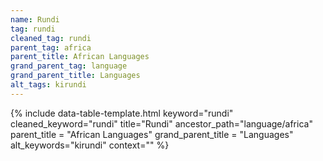 ```yaml
---
name: Rundi
tag: rundi
cleaned_tag: rundi
parent_tag: africa
parent_title: African Languages
grand_parent_tag: language
grand_parent_title: Languages
alt_tags: kirundi
---
```


{% include data-table-template.html 
  keyword="rundi" 
  cleaned_keyword="rundi" 
  title="Rundi"
  ancestor_path="language/africa" 
  parent_title = "African Languages"
  grand_parent_title = "Languages"
  alt_keywords="kirundi"
  context=""
%}

